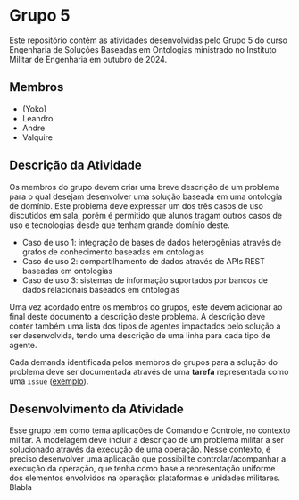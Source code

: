 # Grupo 5

Este repositório contém as atividades desenvolvidas pelo Grupo 5 do curso Engenharia de Soluções Baseadas em Ontologias ministrado no Instituto Militar de Engenharia em outubro de 2024.

## Membros

- (Yoko)
- Leandro
- Andre
- Valquire

## Descrição da Atividade

Os membros do grupo devem criar uma breve descrição de um problema para o qual desejam desenvolver uma solução baseada em uma ontologia de domínio. Este problema deve expressar um dos três casos de uso discutidos em sala, porém é permitido que alunos tragam outros casos de uso e tecnologias desde que tenham grande domínio deste.

- Caso de uso 1: integração de bases de dados heterogênias através de grafos de conhecimento baseadas em ontologias
- Caso de uso 2: compartilhamento de dados através de APIs REST baseadas em ontologias
- Caso de uso 3: sistemas de informação suportados por bancos de dados relacionais baseados em ontologias

Uma vez acordado entre os membros do grupos, este devem adicionar ao final deste documento a descrição deste problema. A descrição deve conter também uma lista dos tipos de agentes impactados pelo solução a ser desenvolvida, tendo uma descrição de uma linha para cada tipo de agente.

Cada demanda identificada pelos membros do grupos para a solução do problema deve ser documentada através de uma **tarefa** representada como uma `issue` ([exemplo](https://github.com/ime-course-2024/grupo-1/issues/1)).

## Desenvolvimento da Atividade 
Esse grupo tem como tema aplicações de Comando e Controle, no contexto militar.
A modelagem deve incluir a descrição de um problema militar a ser solucionado através da execução de uma operação.
Nesse contexto, é preciso desenvolver uma aplicação que possibilite controlar/acompanhar a execução da operação, que tenha como base a representação uniforme dos elementos envolvidos na operação: plataformas e unidades militares.
Blabla
